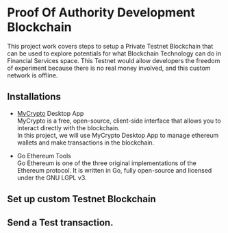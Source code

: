 # Proof Of Authority Development Blockchain
This project work covers steps to setup a Private Testnet Blockchain that can be used to explore potentials for what Blockchain Technology can do in Financial Services space. This Testnet would allow developers the freedom of experiment because there is no real money involved, and this custom network is offline.

## Installations
- [MyCrypto](https://www.mycrypto.com/) Desktop App  
MyCrypto is a free, open-source, client-side interface that allows you to interact directly with the blockchain.  
In this project, we will use MyCrypto Desktop App to manage ethereum wallets and make transactions in the blockchain.  

- Go Ethereum Tools  
Go Ethereum is one of the three original implementations of the Ethereum protocol. It is written in Go, fully open-source and licensed under the GNU LGPL v3.  

## Set up custom Testnet Blockchain 


## Send a Test transaction.

